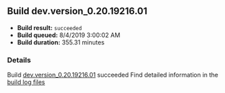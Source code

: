 ## Build dev.version_0.20.19216.01
- **Build result:** `succeeded`
- **Build queued:** 8/4/2019 3:00:02 AM
- **Build duration:** 355.31 minutes
### Details
Build [dev.version_0.20.19216.01](https://winappstudio.visualstudio.com/web/build.aspx?pcguid=a4ef43be-68ce-4195-a619-079b4d9834c2&builduri=vstfs%3a%2f%2f%2fBuild%2fBuild%2f30217) succeeded
Find detailed information in the [build log files](https://uwpctdiags.blob.core.windows.net/buildlogs/dev.version_0.20.19216.01_logs.zip)
